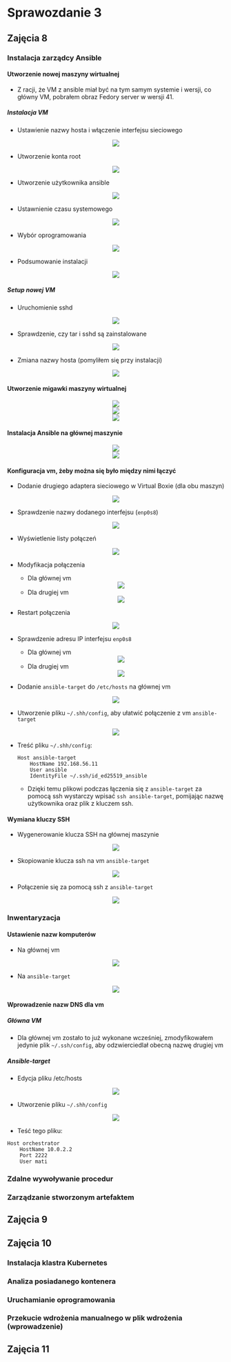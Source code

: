 # Sprawozdanie 3

## Zajęcia 8

### Instalacja zarządcy Ansible

#### Utworzenie nowej maszyny wirtualnej

- Z racji, że VM z ansible miał być na tym samym systemie i wersji, co główny VM, pobrałem obraz Fedory server w wersji 41.

##### Instalacja VM

- Ustawienie nazwy hosta i włączenie interfejsu sieciowego

<div align="center"> 
    <img src="screens8/1.png">
</div>

- Utworzenie konta root

<div align="center"> 
    <img src="screens8/2.png">
</div>

- Utworzenie użytkownika ansible

<div align="center"> 
    <img src="screens8/3.png">
</div>

- Ustawnienie czasu systemowego

<div align="center"> 
    <img src="screens8/4.png">
</div>

- Wybór oprogramowania

<div align="center"> 
    <img src="screens8/5.png">
</div>

- Podsumowanie instalacji

<div align="center"> 
    <img src="screens8/6.png">
</div>

##### Setup nowej VM

- Uruchomienie sshd

<div align="center"> 
    <img src="screens8/7.png">
</div>

- Sprawdzenie, czy tar i sshd są zainstalowane

<div align="center"> 
    <img src="screens8/8.png">
</div>

- Zmiana nazwy hosta (pomyliłem się przy instalacji)

<div align="center"> 
    <img src="screens8/9.png">
</div>

#### Utworzenie migawki maszyny wirtualnej

<div align="center"> 
    <img src="screens8/10.png">
</div>

<div align="center"> 
    <img src="screens8/11.png">
</div>

<div align="center"> 
    <img src="screens8/12.png">
</div>

#### Instalacja Ansible na głównej maszynie

<div align="center"> 
    <img src="screens8/13.png">
</div>

<div align="center"> 
    <img src="screens8/14.png">
</div>

#### Konfiguracja vm, żeby można się było między nimi łączyć

- Dodanie drugiego adaptera sieciowego w Virtual Boxie (dla obu maszyn)

<div align="center"> 
    <img src="screens8/15.png">
</div>

- Sprawdzenie nazwy dodanego interfejsu (`enp0s8`)

<div align="center"> 
    <img src="screens8/16.png">
</div>

- Wyświetlenie listy połączeń

<div align="center"> 
    <img src="screens8/17.png">
</div>

- Modyfikacja połączenia 

    - Dla głównej vm

    <div align="center"> 
    <img src="screens8/18.png">
    </div>

    - Dla drugiej vm

    <div align="center"> 
    <img src="screens8/19.png">
    </div>

- Restart połączenia 

<div align="center"> 
    <img src="screens8/20.png">
</div>

- Sprawdzenie adresu IP interfejsu `enp0s8`

    - Dla głównej vm

    <div align="center"> 
    <img src="screens8/21.png">
    </div>

    - Dla drugiej vm

    <div align="center"> 
    <img src="screens8/22.png">
    </div>

- Dodanie `ansible-target` do `/etc/hosts` na głównej vm

<div align="center"> 
    <img src="screens8/23.png">
</div>

- Utworzenie pliku `~/.shh/config`, aby ułatwić połączenie z vm `ansible-target`

<div align="center"> 
    <img src="screens8/24.png">
</div>

- Treść pliku `~/.shh/config`:
    ```
    Host ansible-target
        HostName 192.168.56.11
        User ansible
        IdentityFile ~/.ssh/id_ed25519_ansible
    ```
    - Dzięki temu plikowi podczas łączenia się z `ansible-target` za pomocą ssh wystarczy wpisać `ssh ansible-target`, pomijając nazwę użytkownika oraz plik z kluczem ssh.

#### Wymiana kluczy SSH

- Wygenerowanie klucza SSH na głównej maszynie

<div align="center"> 
    <img src="screens8/25.png">
</div>

- Skopiowanie klucza ssh na vm `ansible-target`

<div align="center"> 
    <img src="screens8/26.png">
</div>

- Połączenie się za pomocą ssh z `ansible-target`

<div align="center"> 
    <img src="screens8/27.png">
</div>

### Inwentaryzacja

#### Ustawienie nazw komputerów

- Na głównej vm

<div align="center"> 
    <img src="screens8/28.png">
</div>

- Na `ansible-target`

<div align="center"> 
    <img src="screens8/29.png">
</div>

#### Wprowadzenie nazw DNS dla vm

##### Główna VM

- Dla głównej vm zostało to już wykonane wcześniej, zmodyfikowałem jedynie plik `~/.ssh/config`, aby odzwierciedlał obecną nazwę drugiej vm


##### Ansible-target

- Edycja pliku /etc/hosts

<div align="center"> 
    <img src="screens8/30.png">
</div>

- Utworzenie pliku `~/.shh/config`

<div align="center"> 
    <img src="screens8/31.png">
</div>

- Teść tego pliku:

```
Host orchestrator
    HostName 10.0.2.2
    Port 2222
    User mati
```

### Zdalne wywoływanie procedur



### Zarządzanie stworzonym artefaktem



## Zajęcia 9



## Zajęcia 10

### Instalacja klastra Kubernetes



### Analiza posiadanego kontenera



### Uruchamianie oprogramowania



### Przekucie wdrożenia manualnego w plik wdrożenia (wprowadzenie)



## Zajęcia 11
